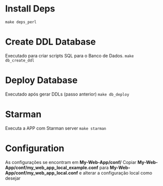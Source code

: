# Install Deps
`make deps_perl`

# Create DDL Database
Executado para criar scripts SQL para o Banco de Dados.
`make db_create_ddl`

# Deploy Database
Executado após gerar DDLs (passo anterior)
`make db_deploy`

# Starman
Executa a APP com Starman server
`make starman`

# Configuration
As configurações se encontram em **My-Web-App/conf/**
Copiar **My-Web-App/conf/my_web_app_local_example.conf** para **My-Web-App/conf/my_web_app_local.conf**
e alterar a configuração local como desejar